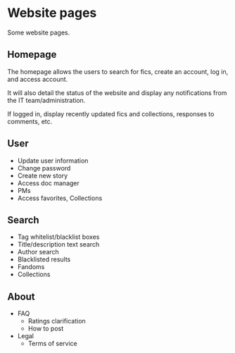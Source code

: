 # Website pages

Some website pages.

## Homepage

The homepage allows the users to search for fics, create an account, log in, and access account.

It will also detail the status of the website and display any notifications from the IT team/administration.

If logged in, display recently updated fics and collections, responses to comments, etc.

## User

- Update user information
- Change password
- Create new story
- Access doc manager
- PMs
- Access favorites, Collections

## Search

- Tag whitelist/blacklist boxes
- Title/description text search
- Author search
- Blacklisted results
- Fandoms 
- Collections

## About

- FAQ
  - Ratings clarification
  - How to post
- Legal
  - Terms of service
